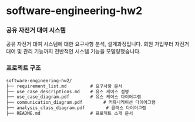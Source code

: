 # software-engineering-hw2

### 공유 자전거 대여 시스템
공유 자전거 대여 시스템에 대한 요구사항 분석, 설계과정입니다.
회원 가입부터 자전거 대여 및 관리 기능까지 전반적인 시스템 기능을 모델링했습니다.  

### 프로젝트 구조

```markdown
software-engineering-hw2/
├── requirement_list.md         # 요구사항 문서
├── use_case_descriptions.md    # 유스 케이스 설명
├── use_case_diagram.pdf        # 유스 케이스 다이어그램
├── communication_diagram.pdf        # 커뮤니케이션 다이어그램
├── analysis_class_diagram.pdf        # 클래스 다이어그램
├── README.md                   # 프로젝트 소개 문서
```
